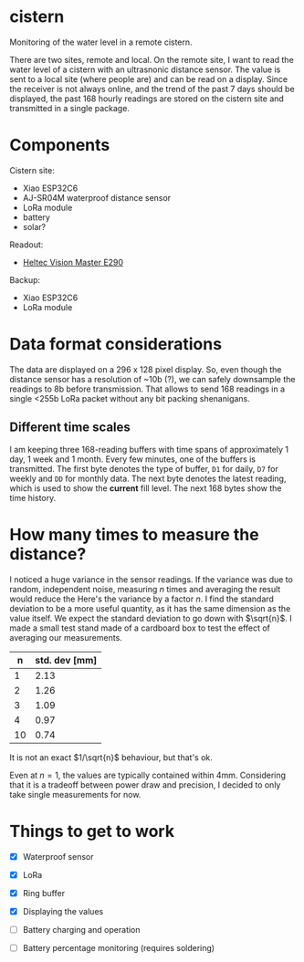 # cistern
Monitoring of the water level in a remote cistern.

There are two sites, remote and local. On the remote site, I want to read
the water level of a cistern with an ultrasnonic distance sensor.
The value is sent to a local site (where people are) and can be read on a display.
Since the receiver is not always online, and the trend of the past 7 days should be
displayed, the past 168 hourly readings are stored on the cistern site and transmitted in a single package.

# Components
Cistern site:
- Xiao ESP32C6
- AJ-SR04M waterproof distance sensor
- LoRa module
- battery
- solar?

Readout:
- [Heltec Vision Master E290](https://docs.heltec.org/en/node/esp32/ht_vme290/index.html)

Backup:
- Xiao ESP32C6
- LoRa module


# Data format considerations
The data are displayed on a 296 x 128 pixel display.
So, even though the distance sensor has a resolution of ~10b (?), we can safely downsample
the readings to 8b before transmission.
That allows to send 168 readings in a single <255b LoRa packet without any bit packing shenanigans.

## Different time scales
I am keeping three 168-reading buffers with time spans of approximately 1 day, 1 week and 1 month. Every few minutes, one of the buffers is transmitted. The first byte denotes the type of buffer, `D1` for daily, `D7` for weekly and `DD` for monthly data. The next byte denotes the latest reading, which is used to show the **current** fill level. The next 168 bytes show the time history.

# How many times to measure the distance?
I noticed a huge variance in the sensor readings. If the variance was due to random, independent noise, measuring $n$ times and averaging the result would reduce the  Here's the variance by a factor $n$.
I find the standard deviation to be a more useful quantity, as it has the same dimension as the value itself.
We expect the standard deviation to go down with $\sqrt{n}$.
I made a small test stand made of a cardboard box to test the effect of averaging our measurements.

| n  | std. dev [mm] |
| -- | ------------- |
| 1  | 2.13          |
| 2  | 1.26          |
| 3  | 1.09          |
| 4  | 0.97          |
| 10 | 0.74          |

It is not an exact $1/\sqrt{n}$ behaviour, but that's ok.

Even at $n=1$, the values are typically contained within 4mm. Considering that it is a tradeoff between power draw and precision, I decided to only take single measurements for now.

# Things to get to work
- [x] Waterproof sensor
- [x] LoRa
- [x] Ring buffer
- [x] Displaying the values
- [ ] Battery charging and operation
- [ ] Battery percentage monitoring (requires soldering)

